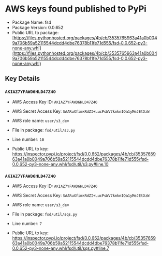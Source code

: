# AWS keys found published to PyPi

* Package Name: fsd
* Package Version: 0.0.652
* Public URL to package: [https://files.pythonhosted.org/packages/4b/cb/3535765963a41a0b0049a706b59a52115544dcdd4dbe76378b11fe71d555/fsd-0.0.652-py3-none-any.whl](https://files.pythonhosted.org/packages/4b/cb/3535765963a41a0b0049a706b59a52115544dcdd4dbe76378b11fe71d555/fsd-0.0.652-py3-none-any.whl)

## Key Details

### `AKIAZ7YFAWD6HLD47Z4O`

* AWS Access Key ID: `AKIAZ7YFAWD6HLD47Z4O`
* AWS Secret Access Key: `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` 
* AWS role name: `user/s3_dev`
* File in package: `fsd/util/s3.py`
* Line number: `10`

* Public URL to key: https://inspector.pypi.io/project/fsd/0.0.652/packages/4b/cb/3535765963a41a0b0049a706b59a52115544dcdd4dbe76378b11fe71d555/fsd-0.0.652-py3-none-any.whl/fsd/util/s3.py#line.10



### `AKIAZ7YFAWD6HLD47Z4O`

* AWS Access Key ID: `AKIAZ7YFAWD6HLD47Z4O`
* AWS Secret Access Key: `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` 
* AWS role name: `user/s3_dev`
* File in package: `fsd/util/sqs.py`
* Line number: `7`

* Public URL to key: https://inspector.pypi.io/project/fsd/0.0.652/packages/4b/cb/3535765963a41a0b0049a706b59a52115544dcdd4dbe76378b11fe71d555/fsd-0.0.652-py3-none-any.whl/fsd/util/sqs.py#line.7


